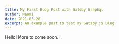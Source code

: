 ```yaml
---
title: My First Blog Post with Gatsby Graphql
author: Naomi
date: 2021-05-28
excerpt: An example post to test my Gatsby.js Blog
---
```


Hello! More to come soon...